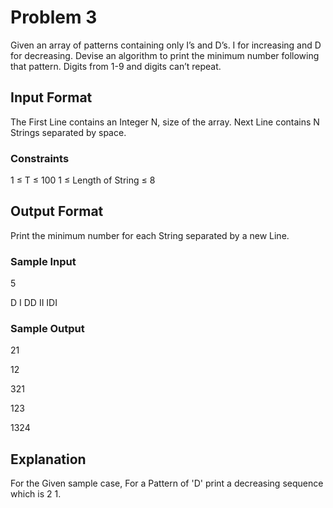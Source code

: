 # Problem 3

Given an array of patterns containing only I’s and D’s. I for increasing and D for decreasing. Devise an algorithm to print the minimum number following that pattern. Digits from 1-9 and digits can’t repeat.

## Input Format

The First Line contains an Integer N, size of the array. Next Line contains N Strings separated by space.

### Constraints

1 ≤ T ≤ 100 1 ≤ Length of String ≤ 8

## Output Format

Print the minimum number for each String separated by a new Line.

### Sample Input

5

D I DD II IDI

### Sample Output

21

12

321 

123

1324

## Explanation

For the Given sample case, For a Pattern of 'D' print a decreasing sequence which is 2 1.
